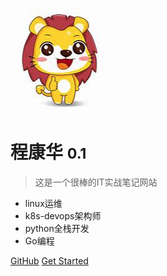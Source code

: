 <!-- _coverpage.md -->

![logo](docs/_media/lion.png)

# 程康华 <small>0.1</small>

> 这是一个很棒的IT实战笔记网站

- linux运维
- k8s-devops架构师
- python全栈开发
- Go编程

[GitHub](https://github.com/chengkanghua)
[Get Started](/docs/k8s-note/)


<span id="busuanzi_container_site_pv" style='display:none'>
    👀 本站总访问量：<span id="busuanzi_value_site_pv"></span> 次
</span>
<span id="busuanzi_container_site_uv" style='display:none'>
    | 🚴‍♂️ 本站总访客数：<span id="busuanzi_value_site_uv"></span> 人
</span>
